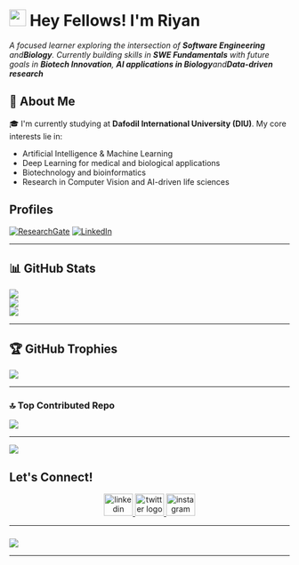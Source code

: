 <h1><img src="https://emojis.slackmojis.com/emojis/images/1531849430/4246/blob-sunglasses.gif?1531849430" width="30"/> Hey Fellows! I'm Riyan</h1>

<p align="left">
  <em>
    A focused learner exploring the intersection of <strong>Software Engineering</strong> and<strong>Biology</strong>. Currently building skills in <strong>SWE Fundamentals</strong> with future goals in <strong>Biotech Innovation</strong>, <strong>AI applications in Biology</strong>and<strong>Data-driven research</strong>
  </em>
</p>



## 💫 About Me

🎓 I'm currently studying at **Dafodil International University (DIU)**. My core interests lie in:
- Artificial Intelligence & Machine Learning
- Deep Learning for medical and biological applications
- Biotechnology and bioinformatics
- Research in Computer Vision and AI-driven life sciences

## Profiles

[![ResearchGate](https://img.shields.io/badge/Research_Gate-00CCBB.svg?&style=for-the-badge&logo=ResearchGate&logoColor=white)](https://www.researchgate.net/profile/shariduzzaman)
[![LinkedIn](https://img.shields.io/badge/LinkedIn-0077B5?style=for-the-badge&logo=linkedin&logoColor=white)](https://linkedin.com/in/shariduzzaman)

---

## 📊 GitHub Stats

![](https://github-readme-stats.vercel.app/api?username=shariduzzaman&theme=gruvbox_light&hide_border=false&include_all_commits=false&count_private=true)<br/>
![](https://github-readme-streak-stats.herokuapp.com/?user=shariduzzaman&theme=gruvbox_light&hide_border=false)<br/>
![](https://github-readme-stats.vercel.app/api/top-langs/?username=shariduzzaman&theme=gruvbox_light&hide_border=false&layout=compact)

---

## 🏆 GitHub Trophies
![](https://github-profile-trophy.vercel.app/?username=shariduzzaman&theme=gruvbox_light&no-frame=false&no-bg=true&margin-w=4)

---

### 🔝 Top Contributed Repo
![](https://github-contributor-stats.vercel.app/api?username=shariduzzaman&limit=5&theme=gruvbox_light&combine_all_yearly_contributions=true)

---
[![](https://visitcount.itsvg.in/api?id=shariduzzaman&icon=0&color=3)](https://visitcount.itsvg.in)

## Let's Connect!

<div align="center">
  <a href="https://www.linkedin.com/in/shariduzzamanriyan" target="_blank">
    <img src="https://raw.githubusercontent.com/maurodesouza/profile-readme-generator/master/src/assets/icons/social/linkedin/default.svg" width="52" height="40" alt="linkedin logo" />
  </a>
  <a href="https://x.com/shariduzzaman" target="_blank">
    <img src="https://raw.githubusercontent.com/maurodesouza/profile-readme-generator/master/src/assets/icons/social/twitter/default.svg" width="52" height="40" alt="twitter logo" />
  </a>
  <a href="https://www.instagram.com/shariduzzaman" target="_blank">
    <img src="https://raw.githubusercontent.com/maurodesouza/profile-readme-generator/master/src/assets/icons/social/instagram/default.svg" width="52" height="40" alt="instagram logo" />
  </a>
</div>

---

### 
![](https://quotes-github-readme.vercel.app/api?type=horizontal&theme=radical)

---


<!--
**shariduzzaman/shariduzzaman** is a ✨ _special_ ✨ repository because its `README.md` (this file) appears on your GitHub profile.

Here are some ideas to get you started:

- 🔭 I’m currently working on ...
- 🌱 I’m currently learning ...
- 👯 I’m looking to collaborate on ...
- 🤔 I’m looking for help with ...
- 💬 Ask me about ...
- 📫 How to reach me: ...
- 😄 Pronouns: ...
- ⚡ Fun fact: ...
-->

